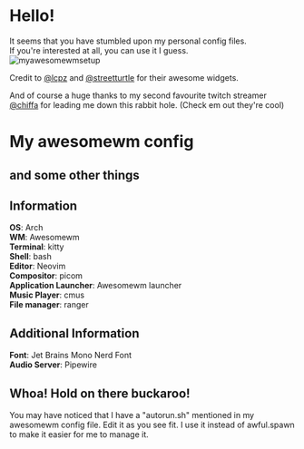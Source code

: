 # Hello!
It seems that you have stumbled upon my personal config files.  
If you're interested at all, you can use it I guess.  
![myawesomewmsetup](https://github.com/stwawbewwy/awesomewm/assets/98587775/55fb2b7a-6203-411c-8b87-4c36b85d6026)  

Credit to [@lcpz](https://github.com/lcpz/lain) and [@streetturtle](https://github.com/streetturtle/awesome-wm-widgets) for their awesome widgets.  

And of course a huge thanks to my second favourite twitch streamer [@chiffa](https://twitch.tv/ch1ffaa) for leading me down this rabbit hole. (Check em out they're cool)  

# My awesomewm config
## and some other things

## Information
**OS**: Arch  
**WM**: Awesomewm  
**Terminal**: kitty  
**Shell**: bash  
**Editor**: Neovim  
**Compositor**: picom  
**Application Launcher**: Awesomewm launcher  
**Music Player**: cmus  
**File manager**: ranger  

## Additional Information  
**Font**: Jet Brains Mono Nerd Font  
**Audio Server**: Pipewire  

## Whoa! Hold on there buckaroo!
You may have noticed that I have a "autorun.sh" mentioned in my awesomewm config file. Edit it as you see fit. I use it instead of awful.spawn to make it easier for me to manage it.
